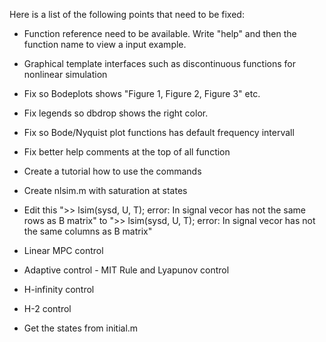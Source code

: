 Here is a list of the following points that need to be fixed: 

* Function reference need to be available. Write "help" and then the function name to view a input example. 

* Graphical template interfaces such as discontinuous functions for nonlinear simulation

* Fix so Bodeplots shows "Figure 1, Figure 2, Figure 3" etc.

* Fix legends so dbdrop shows the right color.

* Fix so Bode/Nyquist plot functions has default frequency intervall

* Fix better help comments at the top of all function

* Create a tutorial how to use the commands

* Create nlsim.m with saturation at states

* Edit this ">> lsim(sysd, U, T);
error: In signal vecor has not the same rows as B matrix" to ">> lsim(sysd, U, T);
error: In signal vecor has not the same columns as B matrix"

* Linear MPC control

* Adaptive control - MIT Rule and Lyapunov control

* H-infinity control

* H-2 control

* Get the states from initial.m 

